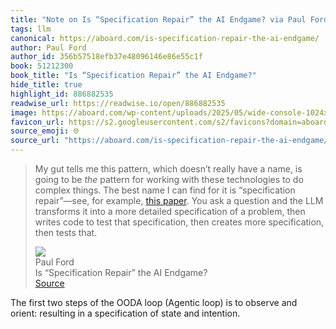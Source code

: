 ```yaml
---
title: "Note on Is “Specification Repair” the AI Endgame? via Paul Ford"
tags: llm
canonical: https://aboard.com/is-specification-repair-the-ai-endgame/
author: Paul Ford
author_id: 356b57518efb37e48096146e86e55c1f
book: 51212300
book_title: "Is “Specification Repair” the AI Endgame?"
hide_title: true
highlight_id: 886882535
readwise_url: https://readwise.io/open/886882535
image: https://aboard.com/wp-content/uploads/2025/05/wide-console-1024x576.png
favicon_url: https://s2.googleusercontent.com/s2/favicons?domain=aboard.com
source_emoji: 🌐
source_url: "https://aboard.com/is-specification-repair-the-ai-endgame/#:~:text=My%20gut%20tells,then%20tests%20that."
---
```


> My gut tells me this pattern, which doesn’t really have a name, is going to be *the* pattern for working with these technologies to do complex things. The best name I can find for it is “specification repair”—see, for example, [this paper](https://arxiv.org/html/2309.16120v3). You ask a question and the LLM transforms it into a more detailed specification of a problem, then writes code to test that specification, then creates more specification, then tests that.
> <div class="quoteback-footer"><div class="quoteback-avatar"><img class="mini-favicon" src="https://s2.googleusercontent.com/s2/favicons?domain=aboard.com"></div><div class="quoteback-metadata"><div class="metadata-inner"><span style="display:none">FROM:</span><div aria-label="Paul Ford" class="quoteback-author"> Paul Ford</div><div aria-label="Is “Specification Repair” the AI Endgame?" class="quoteback-title"> Is “Specification Repair” the AI Endgame?</div></div></div><div class="quoteback-backlink"><a target="_blank" aria-label="go to the full text of this quotation" rel="noopener" href="https://aboard.com/is-specification-repair-the-ai-endgame/#:~:text=My%20gut%20tells,then%20tests%20that." class="quoteback-arrow"> Source</a></div></div>

The first two steps of the OODA loop (Agentic loop) is to observe and orient: resulting in a specification of state and intention.